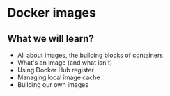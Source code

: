 # Docker images

## What we will learn?
- All about images, the building blocks of containers
- What's an image (and what isn't)
- Using Docker Hub register
- Managing local image cache
- Building our own images